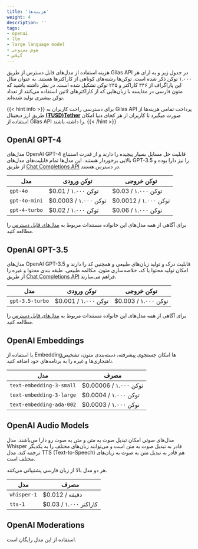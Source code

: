 ```yaml
---
title: 'هزینه‌ها'
weight: 4
description: ''
tags:
- openai
- llm
- large language model
- هوش مصنوعی
- گیلاس
---
```




هزینه استفاده از مدل‌های قابل دسترس از طریق Gilas API در جدول زیر و به ازای هر ۱.۰۰۰ توکن ذکر شده است.  توکن‌ها رشته‌های کوتاهی از کاراکترها هستند. به عنوان مثال این پاراگراف از ۳۴۶ کاراکتر و ۲۴۵ توکن تشکیل شده است. در نظر داشته باشید که متون فارسی در مقایسه با زبان‌‌هایی که از کاراکترهای لاتین استفاده می‌کنند از تعداد توکن بیشتری تولید شده‌اند.


{{< hint info >}}
برای دسترسی راحت کاربران به Gilas API پرداخت تمامی هزینه‌ها از طریق ارز دیجیتال **[(₮USD)Tether](https://tether.to/en/)** صورت میگیرد تا کاربران از هر کجای دنیا امکان استفاده از Gilas API را داشته باشند. 
{{< /hint >}}


## OpenAI GPT-4

مدل‌های OpenAI GPT-4 قابلیت حل مسایل بسیار پیچیده را دارند و از قدرت استنتاج بالایی برخوردار هستند. این مدل‌ها تمام قابلیت‌های مدل‌های GPT-3.5 را نیز دارا بوده و از طریق [Chat Completions API](/apis/chat-completions/) در دسترس هستند.

 مدل | توکن ورودی | توکن خروجی
---|----------|-----
`gpt-4o`	 | $0.01 / ۱.۰۰۰ توکن | $0.03 / ۱.۰۰۰ توکن 
`gpt-4o-mini`	 | $0.0003 / ۱.۰۰۰ توکن | $0.0012 / ۱.۰۰۰ توکن 
`gpt-4-turbo`	 | $0.02 / ۱.۰۰۰ توکن | $0.06 / ۱.۰۰۰ توکن 

برای آگاهی از همه مدل‌های این خانواده مستندات مربوط به [مدل‌های قابل دسترس](/models) را مطالعه کنید.


## OpenAI GPT-3.5

مدل‌های OpenAI GPT-3.5 قابلیت درک و تولید زبان‌های طبیعی و همچنین کد را دارند و امکان تولید محتوا یا کد، خلاصه‌سازی متون، مکالمه طبیعی، طبقه بندی محتوا و غیره را از طریق [Chat Completions API](/apis/chat-completions/) فراهم می‌سازند.

 مدل | توکن ورودی | توکن خروجی
---|----------|-----
`gpt-3.5-turbo` | $0.001 / ۱.۰۰۰ توکن | $0.003 / ۱.۰۰۰ توکن 

برای آگاهی از همه مدل‌های این خانواده مستندات مربوط به [مدل‌های قابل دسترس](/models) را مطالعه کنید.


## OpenAI Embeddings

با استفاده از Embeddingها امکان جستجوی پیشرفته، دسته‌بندی متون، تشخیص ناهنجاری‌ها و غیره را به برنامه‌های خود اضافه کنید.

 مدل | مصرف
---|----------
`text-embedding-3-small` | $0.00006 / ۱.۰۰۰ توکن
`text-embedding-3-large` | $0.0004 / ۱.۰۰۰ توکن
`text-embedding-ada-002` | $0.0003 / ۱.۰۰۰ توکن

## OpenAI Audio Models

مدل‌های صوتی امکان تبدیل صوت به متن و متن به صوت رو دارا می‌باشند.
مدل Whisper قادر به تبدیل صوت به متن است و می‌توانند زبان‌های مختلف را به یکدیگر ترجمه کند.
مدل TTS (Text-to-Speech) هم قادر به تبدیل متن به صوت به زبان‌های مختلف است.

هر دو مدل‌ بالا از زبان فارسی پشتیبانی می‌کنند.

 مدل | مصرف
---|----------
`whisper-1` | $0.012 / دقیقه
`tts-1` | $0.03 / ۱.۰۰۰ کاراکتر

## OpenAI Moderations

استفاده از این مدل رایگان است.

